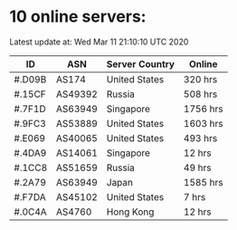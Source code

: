 # 10 online servers:

Latest update at: Wed Mar 11 21:10:10 UTC 2020

| ID | ASN | Server Country | Online |
| -- | --- | -------------- | ------ |
| #.D09B | AS174 | United States | 320 hrs |
| #.15CF | AS49392 | Russia | 508 hrs |
| #.7F1D | AS63949 | Singapore | 1756 hrs |
| #.9FC3 | AS53889 | United States | 1603 hrs |
| #.E069 | AS40065 | United States | 493 hrs |
| #.4DA9 | AS14061 | Singapore | 12 hrs |
| #.1CC8 | AS51659 | Russia | 49 hrs |
| #.2A79 | AS63949 | Japan | 1585 hrs |
| #.F7DA | AS45102 | United States | 7 hrs |
| #.0C4A | AS4760 | Hong Kong | 12 hrs |

